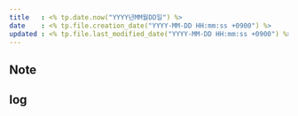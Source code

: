 ```yaml
---
title   : <% tp.date.now("YYYY년MM월DD일") %>
date    : <% tp.file.creation_date("YYYY-MM-DD HH:mm:ss +0900") %>
updated : <% tp.file.last_modified_date("YYYY-MM-DD HH:mm:ss +0900") %>
---  
```


## Note 

## log 